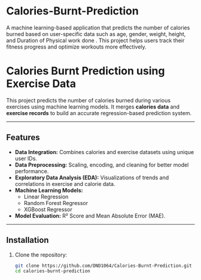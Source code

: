 # Calories-Burnt-Prediction
A machine learning-based application that predicts the number of calories burned based on user-specific data such as age, gender, weight, height, and Duration of Physical work done  . This project helps users track their fitness progress and optimize workouts more effectively.

# Calories Burnt Prediction using Exercise Data

This project predicts the number of calories burned during various exercises using machine learning models. It merges **calories data** and **exercise records** to build an accurate regression-based prediction system.

---

## Features

- **Data Integration:** Combines calories and exercise datasets using unique user IDs.  
- **Data Preprocessing:** Scaling, encoding, and cleaning for better model performance.  
- **Exploratory Data Analysis (EDA):** Visualizations of trends and correlations in exercise and calorie data.  
- **Machine Learning Models:**
  - Linear Regression  
  - Random Forest Regressor  
  - XGBoost Regressor  
- **Model Evaluation:** R² Score and Mean Absolute Error (MAE).  

---

## Installation

1. Clone the repository:
   ```bash
   git clone https://github.com/DND1064/Calories-Burnt-Prediction.git
   cd calories-burnt-prediction
